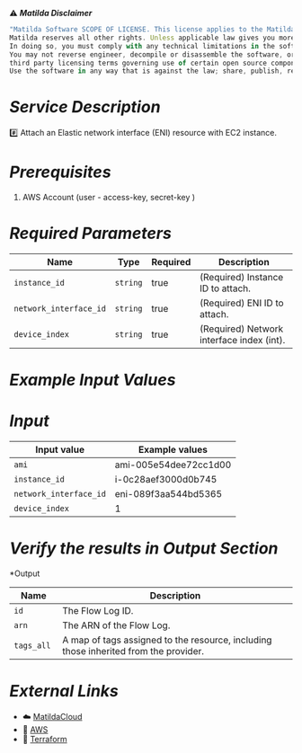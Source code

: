 :warning: ***Matilda Disclaimer***
```javascript
"Matilda Software SCOPE OF LICENSE. This license applies to the Matilda cloud product. The software is licensed, not sold. This agreement only gives you some rights to use the software. 
Matilda reserves all other rights. Unless applicable law gives you more rights despite this limitation, you may use the software only as expressly permitted in this agreement. 
In doing so, you must comply with any technical limitations in the software that only allow you to use it in certain ways. 
You may not reverse engineer, decompile or disassemble the software, or otherwise attempt to derive the source code for the software except and solely to the extent required by 
third party licensing terms governing use of certain open source components that may be included in the software; remove, minimize, block or modify any notices of Matilda or its suppliers in the software. 
Use the software in any way that is against the law; share, publish, rent or lease the software, or provide the software as a offering for others to use."
```

# *Service Description*
:hash: Attach an Elastic network interface (ENI) resource with EC2 instance.

# *Prerequisites*
1. AWS Account (user - access-key, secret-key )

# *Required Parameters*
| Name | Type | Required | Description |
| --- | --- | --- | --- |
| `instance_id` | `string` | true | (Required) Instance ID to attach. |
| `network_interface_id` | `string` | true |  (Required) ENI ID to attach. |
| `device_index` | `string` | true | (Required) Network interface index (int). |

# *Example Input Values*
# *Input*

| Input value                       | Example values                                                                           |
|-----------------------------------|------------------------------------------------------------------------------------------|
| `ami`                             | ami-005e54dee72cc1d00                                                                    | 
| `instance_id`                   | i-0c28aef3000d0b745                                                                    |
| `network_interface_id`                        | eni-089f3aa544bd5365|
| `device_index`                        | 1|


# *Verify the results in Output Section*
*Output

| Name | Description |
| ------------- | ------------- |
| `id` |  The Flow Log ID. |
| `arn` |The ARN of the Flow Log. |
| `tags_all ` |A map of tags assigned to the resource, including those inherited from the provider. |


# *External Links*
* :cloud: [MatildaCloud](https://www.matildacloud.com/docs/ "Matildacloud")
* :link: [AWS](https://aws.amazon.com/console/)
* :link: [Terraform](https://registry.terraform.io/providers/hashicorp/aws/latest/docs/resources/network_interface_attachment)
